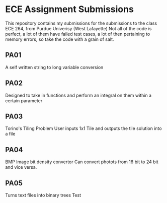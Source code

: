 # ECE Assignment Submissions
This repository contains my submissions for the submissions to the class ECE 264, from Purdue Univerisy (West Lafayette)
Not all of the code is perfect, a lot of them have failed test cases, a lot of then pertaining to memory errors, so take the code with a grain of salt.

## PA01
A self written string to long variable conversion

## PA02
Designed to take in functions and perform an integral on them within a certain parameter

## PA03
Torino's Tiling Problem
User inputs 1x1 Tile and outputs the tile solution into a file

## PA04
BMP Image bit density convertor
Can convert photots from 16 bit to 24 bit and vice versa.

## PA05
Turns text files into binary trees
Test
